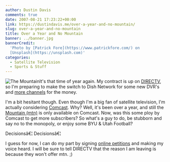 ```yaml
---
author: Dustin Davis
comments: true
date: 2007-08-21 17:23:22+00:00
link: https://dustindavis.me/over-a-year-and-no-mountain/
slug: over-a-year-and-no-mountain
title: Over a Year and No Mountain
banner: ../banner.jpg
bannerCredit:
  'Photo by [Patrick Fore](https://www.patrickfore.com/) on
  [Unsplash](https://unsplash.com)'
categories:
  - Satellite Television
  - Sports & Stuff
---
```


![The Mountain](http://media.bonnint.net/slc/2/277/27727.jpg)It's that time of
year again. My contract is up on
[DIRECTV](http://www.expertsatellite.com/index.php?exp_affil=777), so I'm
preparing to make the switch to Dish Network for some new DVR's and
[more channels](http://www.direct-vs-dish.com/compare.php) for the money.

I'm a bit hesitant though. Even though I'm a big fan of satellite television,
I'm actually considering
[Comcast](http://www.buycomcast.com/index.aspx?img=108&kbid=5005&cpao=115&cpca=mam&cpag=taf&aid=5005).
Why? Well, it's been over a year, and still the
[Mountain (mtn)](http://themtn.cstv.com/) is only available on Comcast. Now, was
this some ploy by Comcast to get more subscribers? So what's a guy to do, be
stubborn and say no to the monopoly, or enjoy some BYU & Utah Football?

Decisionsâ€¦ Decisionsâ€¦

I guess for now, I can do my part by signing
[online petitions](http://www.petitiononline.com/MWCSPORT/petition.html) and
making my voice heard. I will be sure to tell DIRECTV that the reason I am
leaving is because they won't offer mtn. ;)
